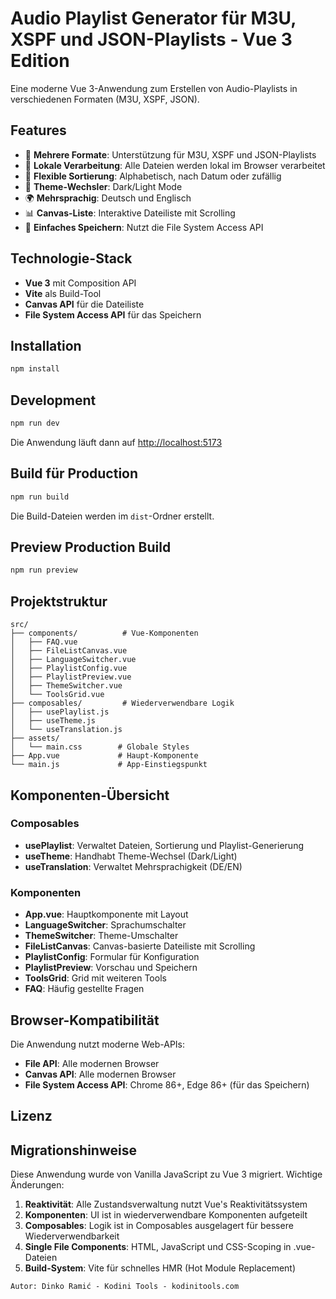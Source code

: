 # Audio Playlist Generator für M3U, XSPF und JSON-Playlists - Vue 3 Edition

Eine moderne Vue 3-Anwendung zum Erstellen von Audio-Playlists in verschiedenen Formaten (M3U, XSPF, JSON).

## Features

- 🎵 **Mehrere Formate**: Unterstützung für M3U, XSPF und JSON-Playlists
- 📁 **Lokale Verarbeitung**: Alle Dateien werden lokal im Browser verarbeitet
- 🔄 **Flexible Sortierung**: Alphabetisch, nach Datum oder zufällig
- 🎨 **Theme-Wechsler**: Dark/Light Mode
- 🌍 **Mehrsprachig**: Deutsch und Englisch
- 📊 **Canvas-Liste**: Interaktive Dateiliste mit Scrolling
- 💾 **Einfaches Speichern**: Nutzt die File System Access API

## Technologie-Stack

- **Vue 3** mit Composition API
- **Vite** als Build-Tool
- **Canvas API** für die Dateiliste
- **File System Access API** für das Speichern

## Installation

```bash
npm install
```

## Development

```bash
npm run dev
```

Die Anwendung läuft dann auf [http://localhost:5173](http://localhost:5173)

## Build für Production

```bash
npm run build
```

Die Build-Dateien werden im `dist`-Ordner erstellt.

## Preview Production Build

```bash
npm run preview
```

## Projektstruktur

```
src/
├── components/          # Vue-Komponenten
│   ├── FAQ.vue
│   ├── FileListCanvas.vue
│   ├── LanguageSwitcher.vue
│   ├── PlaylistConfig.vue
│   ├── PlaylistPreview.vue
│   ├── ThemeSwitcher.vue
│   └── ToolsGrid.vue
├── composables/         # Wiederverwendbare Logik
│   ├── usePlaylist.js
│   ├── useTheme.js
│   └── useTranslation.js
├── assets/
│   └── main.css        # Globale Styles
├── App.vue             # Haupt-Komponente
└── main.js             # App-Einstiegspunkt
```

## Komponenten-Übersicht

### Composables

- **usePlaylist**: Verwaltet Dateien, Sortierung und Playlist-Generierung
- **useTheme**: Handhabt Theme-Wechsel (Dark/Light)
- **useTranslation**: Verwaltet Mehrsprachigkeit (DE/EN)

### Komponenten

- **App.vue**: Hauptkomponente mit Layout
- **LanguageSwitcher**: Sprachumschalter
- **ThemeSwitcher**: Theme-Umschalter
- **FileListCanvas**: Canvas-basierte Dateiliste mit Scrolling
- **PlaylistConfig**: Formular für Konfiguration
- **PlaylistPreview**: Vorschau und Speichern
- **ToolsGrid**: Grid mit weiteren Tools
- **FAQ**: Häufig gestellte Fragen

## Browser-Kompatibilität

Die Anwendung nutzt moderne Web-APIs:
- **File API**: Alle modernen Browser
- **Canvas API**: Alle modernen Browser
- **File System Access API**: Chrome 86+, Edge 86+ (für das Speichern)

## Lizenz



## Migrationshinweise

Diese Anwendung wurde von Vanilla JavaScript zu Vue 3 migriert. Wichtige Änderungen:

1. **Reaktivität**: Alle Zustandsverwaltung nutzt Vue's Reaktivitätssystem
2. **Komponenten**: UI ist in wiederverwendbare Komponenten aufgeteilt
3. **Composables**: Logik ist in Composables ausgelagert für bessere Wiederverwendbarkeit
4. **Single File Components**: HTML, JavaScript und CSS-Scoping in .vue-Dateien
5. **Build-System**: Vite für schnelles HMR (Hot Module Replacement)
```
Autor: Dinko Ramić - Kodini Tools - kodinitools.com
